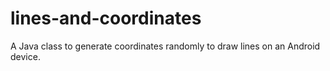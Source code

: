 # lines-and-coordinates
A Java class to generate coordinates randomly to draw lines on an Android device.
